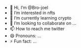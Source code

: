 - 👋 Hi, I’m @Bro-joel
- 👀 I’m interested in nfts
- 🌱 I’m currently learning crypto
- 💞️ I’m looking to collaborate on ...
- 📫 How to reach me twitter
- 😄 Pronouns: ...
- ⚡ Fun fact: ...

<!---
Bro-joel/Bro-joel is a ✨ special ✨ repository because its `README.md` (this file) appears on your GitHub profile.
You can click the Preview link to take a look at your changes.
--->
